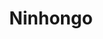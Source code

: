 ---
title: Ninhongo
description:
image:

# Badge style
style:
    background: "#0066CC"
    color: "#fff"
---